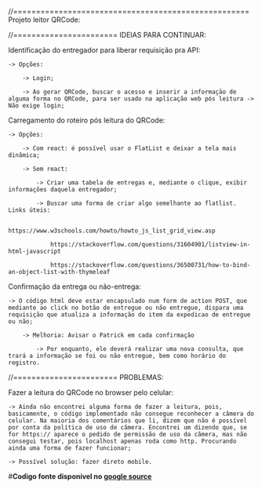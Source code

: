 //==================================================== Projeto leitor QRCode:

//======================= IDEIAS PARA CONTINUAR:

Identificação do entregador para liberar requisição pra API:

	-> Opções:
	
		-> Login;
		
		-> Ao gerar QRCode, buscar o acesso e inserir a informação de alguma forma no QRCode, para ser usado na aplicação web pós leitura -> Não exige login;
		


Carregamento do roteiro pós leitura do QRCode:

	-> Opções: 
	
		-> Com react: é possível usar o FlatList e deixar a tela mais dinâmica;
	
		-> Sem react:
		
			-> Criar uma tabela de entregas e, mediante o clique, exibir informações daquela entregador;
			
			-> Buscar uma forma de criar algo semelhante ao flatlist. Links úteis:
			
				https://www.w3schools.com/howto/howto_js_list_grid_view.asp
				
				https://stackoverflow.com/questions/31604901/listview-in-html-javascript
				
				https://stackoverflow.com/questions/36500731/how-to-bind-an-object-list-with-thymeleaf


Confirmação da entrega ou não-entrega:

	-> O código html deve estar encapsulado num form de action POST, que mediante ao click no botão de entregue ou não entregue, dispara uma requisição que atualiza a informação do item da expedicao de entregue ou não;
	
		-> Melhoria: Avisar o Patrick em cada confirmação
		
			-> Por enquanto, ele deverá realizar uma nova consulta, que trará a informação se foi ou não entregue, bem como horário do registro.
			
			

//======================= PROBLEMAS:

Fazer a leitura do QRCode no browser pelo celular:

	-> Ainda não encontrei alguma forma de fazer a leitura, pois, basicamente, o código implementado não consegue reconhecer a câmera do celular. Na maioria dos comentários que li, dizem que não é possível por conta da política de uso de câmera. Encontrei um dizendo que, se for https:// aparece o pedido de permissão de uso da câmera, mas não consegui testar, pois localhost apenas roda como http. Procurando ainda uma forma de fazer funcionar;
	
	-> Possível solução: fazer direto mobile.



#**Codigo fonte disponivel no [google source](https://source.cloud.google.com/erpj-ws/entregaqrcode-web-app)**